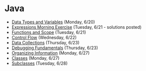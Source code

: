 # Java
- [Data Types and Variables](https://github.com/ga-adi-nyc/Course-Materials/tree/master/lessons/java-essentials/data-types-and-variables) (Monday, 6/20)
- [Expressions Morning Exercise](https://github.com/ga-adi-nyc/Course-Materials/tree/master/lessons/java-essentials/expressions-morning-exercise) (Tuesday, 6/21 - solutions posted)
- [Functions and Scope](https://github.com/ga-adi-nyc/Course-Materials/tree/master/lessons/java-essentials/functions-and-scope) (Tuesday, 6/21)
- [Control Flow](https://github.com/ga-adi-nyc/Course-Materials/tree/master/lessons/java-essentials/control-flow) (Wednesday, 6/22)
- [Data Collections](https://github.com/ga-adi-nyc/Course-Materials/tree/master/lessons/java-essentials/data-collections-lesson) (Thursday, 6/23)
- [Debugging Fundamentals](https://github.com/ga-adi-nyc/Course-Materials/tree/master/lessons/java-essentials/java-debugging-fundamentals) (Thursday, 6/23)
- [Organizing Information](https://github.com/ga-adi-nyc/Course-Materials/tree/master/lessons/java-essentials/organizing-info-lesson) (Monday, 6/27)
- [Classes](https://github.com/ga-adi-nyc/Course-Materials/tree/master/lessons/java-essentials/classes-lesson) (Monday, 6/27)
- [Subclasses](https://github.com/ga-adi-nyc/Course-Materials/tree/master/lessons/java-essentials/subclasses-lesson) (Tuesday, 6/28)